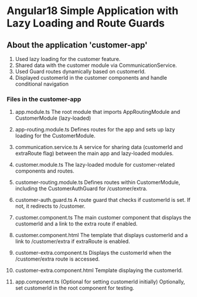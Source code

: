 # Angular18 Simple Application with Lazy Loading and Route Guards

## About the application 'customer-app'
1. Used lazy loading for the customer feature.
2. Shared data with the customer module via CommunicationService.
3. Used Guard routes dynamically based on customerId.
4. Displayed customerId in the customer components and handle conditional navigation

### Files in the customer-app
1. app.module.ts
The root module that imports AppRoutingModule and CustomerModule (lazy-loaded)

2. app-routing.module.ts
Defines routes for the app and sets up lazy loading for the CustomerModule.

3. communication.service.ts
A service for sharing data (customerId and extraRoute flag) between the main app and lazy-loaded modules.

4. customer.module.ts
The lazy-loaded module for customer-related components and routes.

5. customer-routing.module.ts
Defines routes within CustomerModule, including the CustomerAuthGuard for /customer/extra.

6. customer-auth.guard.ts
A route guard that checks if customerId is set. If not, it redirects to /customer.

7. customer.component.ts
The main customer component that displays the customerId and a link to the extra route if enabled.

8. customer.component.html
The template that displays customerId and a link to /customer/extra if extraRoute is enabled.

9. customer-extra.component.ts
Displays the customerId when the /customer/extra route is accessed.

10. customer-extra.component.html
Template displaying the customerId.

11. app.component.ts (Optional for setting customerId initially)
Optionally, set customerId in the root component for testing.

